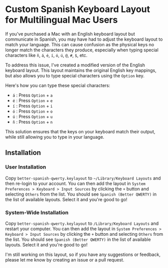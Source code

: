 # Custom Spanish Keyboard Layout for Multilingual Mac Users

If you've purchased a Mac with an English keyboard layout but communicate in Spanish, you may have had to adjust the keyboard layout to match your language. This can cause confusion as the physical keys no longer match the characters they produce, especially when typing special characters like `ñ`, `á`, `é`, `í`, `ó`, `ú`, `@`, `#`, `$`, etc.

To address this issue, I've created a modified version of the English keyboard layout. This layout maintains the original English key mappings, but also allows you to type special characters using the `Option` key.

Here's how you can type these special characters:

- `á` : Press `Option` + `a`
- `é` : Press `Option` + `e`
- `í` : Press `Option` + `i`
- `ó` : Press `Option` + `o`
- `ú` : Press `Option` + `u`
- `ñ` : Press `Option` + `n`

This solution ensures that the keys on your keyboard match their output, while still allowing you to type in your language.

## Installation

### User Installation

Copy `better-spanish-qwerty.keylayout` to `~/Library/Keyboard Layouts` and then re-login to your account. You can then add the layout in `System Preferences > Keyboard > Input Sources` by clicking the `+` button and selecting `Others` from the list. You should see `Spanish (Better QWERTY)` in the list of available layouts. Select it and you're good to go!

### System-Wide Installation

Copy `better-spanish-qwerty.keylayout` to `/Library/Keyboard Layouts` and restart your computer. You can then add the layout in `System Preferences > Keyboard > Input Sources` by clicking the `+` button and selecting `Others` from the list. You should see `Spanish (Better QWERTY)` in the list of available layouts. Select it and you're good to go!

I'm still working on this layout, so if you have any suggestions or feedback, please let me know by creating an issue or a pull request.
